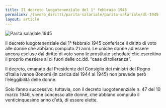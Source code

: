 ```yaml
---
title: Il decreto luogotenenziale del 1° febbraio 1945
permalink: /lavoro_diritti/parita-salariale/parita-salariale/dl-1945
layout: article
---
```



![Parità salariale 1945](../../images/lavoro_diritti/parita-salariale/parita-salariale-1.jpg)


Il decreto luogotenenziale del 1° febbraio 1945 conferisce il diritto di voto alle donne che abbiano compiuto 21 anni. Le uniche donne ad essere ancora escluse dal diritto di voto sono le prostitute schedate che esercitino il proprio mestiere al di fuori delle cc.dd. “case di tolleranza”.

Il decreto, emanato dal Presidente del Consiglio dei ministri del Regno d’Italia Ivanoe Bonomi (in carica dal 1944 al 1945) non prevede però l’eleggibilità delle donne.

Solo l’anno successivo, tuttavia, con il decreto luogotenenziale n. 47 del 10 marzo 1946, viene concesso alle donne, che abbiano compiuto il venticinquesimo anno d’età, di essere elette.
